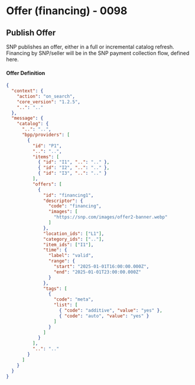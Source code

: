 # Offer (financing) - 0098

## Publish Offer
SNP publishes an offer, either in a full or incremental catalog refresh. Financing by SNP/seller will be in the SNP payment collection flow, defined here.

#### Offer Definition
```json
{
  "context": {
    "action": "on_search",
    "core_version": "1.2.5",
    "..": ".."
  },
  "message": {
    "catalog": {
      "..": "..",
      "bpp/providers": [
        {
          "id": "P1",
          "..": "..",
          "items": [
            { "id": "I1", "..": ".." },
            { "id": "I2", "..": ".." },
            { "id": "I3", "..": ".." }
          ],
          "offers": [
            {
              "id": "financing1",
              "descriptor": {
                "code": "financing",
                "images": [
                  "https://snp.com/images/offer2-banner.webp"
                ]
              },
              "location_ids": ["L1"],
              "category_ids": [".."],
              "item_ids": ["I1"],
              "time": {
                "label": "valid",
                "range": {
                  "start": "2025-01-01T16:00:00.000Z",
                  "end": "2025-01-01T23:00:00.000Z"
                }
              },
              "tags": [
                {
                  "code": "meta",
                  "list": [
                    { "code": "additive", "value": "yes" },
                    { "code": "auto", "value": "yes" }
                  ]
                }
              ]
            }
          ],
          "..": ".."
        }
      ]
    }
  }
}
```